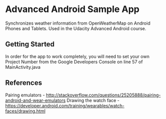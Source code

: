Advanced Android Sample App
===================================

Synchronizes weather information from OpenWeatherMap on Android Phones and Tablets. Used in the Udacity Advanced Android course.


Getting Started
---------------
In order for the app to work completely, you will need to set your own Project Number
from the Google Developers Console  on line 57 of MainActivity.java


References
----------
Pairing emulators - http://stackoverflow.com/questions/25205888/pairing-android-and-wear-emulators
Drawing the watch face - https://developer.android.com/training/wearables/watch-faces/drawing.html
